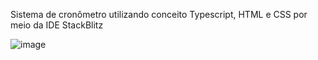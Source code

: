 Sistema de cronômetro utilizando conceito Typescript, HTML e CSS por meio da IDE StackBlitz

![image](https://user-images.githubusercontent.com/50594387/221944667-abe2df84-32b6-4fbc-b389-2fd5fc597244.png)
